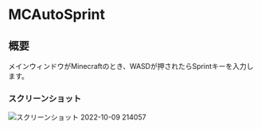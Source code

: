 # MCAutoSprint

## 概要
メインウィンドウがMinecraftのとき、WASDが押されたらSprintキーを入力します。

### スクリーンショット
![スクリーンショット 2022-10-09 214057](https://user-images.githubusercontent.com/94283685/194757458-ca7b1fdc-ae40-4f4b-b23b-7ec73f4b17fa.png)
